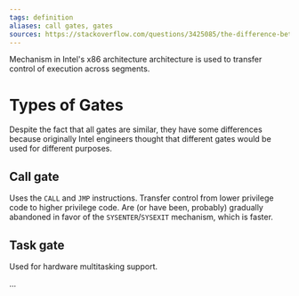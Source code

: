 ```yaml
---
tags: definition
aliases: call gates, gates
sources: https://stackoverflow.com/questions/3425085/the-difference-between-call-gate-interrupt-gate-trap-gate#3425381
---
```


Mechanism in Intel's x86 architecture architecture is used to transfer control of execution across segments.


# Types of Gates
Despite the fact that all gates are similar, they have some differences because originally Intel engineers thought that different gates would be used for different purposes.

## Call gate
Uses the `CALL` and `JMP` instructions.
Transfer control from lower privilege code to higher privilege code.
Are (or have been, probably) gradually abandoned in favor of the `SYSENTER`/`SYSEXIT` mechanism, which is faster.

## Task gate
Used for hardware multitasking support.

...

